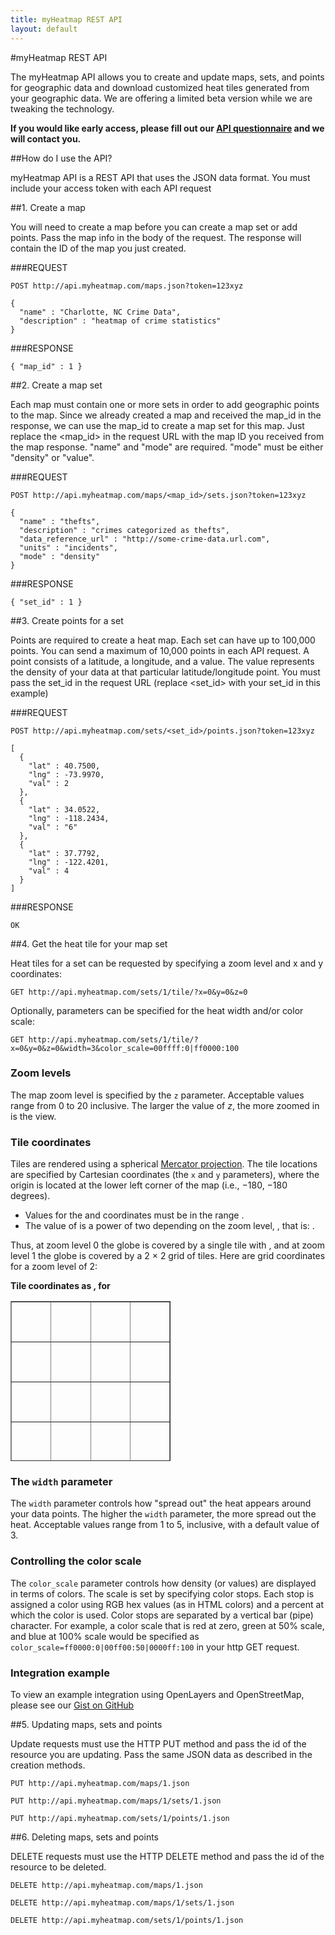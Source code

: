 ```yaml
---
title: myHeatmap REST API
layout: default
---
```

#myHeatmap REST API

The myHeatmap API allows you to create and update maps, sets, and points for geographic data and download customized heat tiles generated from your geographic data.  We are offering a limited beta version while we are tweaking the technology.

**If you would like early access, please fill out our <a href='https://docs.google.com/spreadsheet/viewform?formkey=dEtBS0VKM0tYeW5pemM3cUVDQlM2VEE6MA'>API questionnaire</a> and we will contact you.**

##How do I use the API?

myHeatmap API is a REST API that uses the JSON data format.  You must include your access token with each API request

##1. Create a map

You will need to create a map before you can create a map set or add points.  Pass the map info in the body of the request.  The response will contain the ID of the map you just created.

###REQUEST

    POST http://api.myheatmap.com/maps.json?token=123xyz

    { 
      "name" : "Charlotte, NC Crime Data", 
      "description" : "heatmap of crime statistics" 
    }

###RESPONSE

    { "map_id" : 1 }


##2. Create a map set

Each map must contain one or more sets in order to add geographic points to the map.  Since we already created a map and received the map\_id in the response, we can use the map\_id to create a map set for this map.  Just replace the &lt;map_id&gt; in the request URL with the map ID you received from the map response.  "name" and "mode" are required.  "mode" must be either "density" or "value".

###REQUEST

    POST http://api.myheatmap.com/maps/<map_id>/sets.json?token=123xyz

    { 
      "name" : "thefts", 
      "description" : "crimes categorized as thefts", 
      "data_reference_url" : "http://some-crime-data.url.com", 
      "units" : "incidents", 
      "mode" : "density" 
    }

###RESPONSE

    { "set_id" : 1 }

##3. Create points for a set

Points are required to create a heat map.  Each set can have up to 100,000 points.  You can send a maximum of 10,000 points in each API request.  A point consists of a latitude, a longitude, and a value.  The value represents the density of your data at that particular latitude/longitude point.  You must pass the set\_id in the request URL (replace &lt;set\_id&gt; with your set\_id in this example)


###REQUEST

    POST http://api.myheatmap.com/sets/<set_id>/points.json?token=123xyz

    [
      {
        "lat" : 40.7500,
        "lng" : -73.9970,
        "val" : 2
      },
      {
        "lat" : 34.0522,
        "lng" : -118.2434,
        "val" : "6"
      },
      {
        "lat" : 37.7792,
        "lng" : -122.4201,
        "val" : 4
      }
    ]

###RESPONSE

    OK

##4. Get the heat tile for your map set

Heat tiles for a set can be requested by specifying a zoom level and x and y coordinates:

    GET http://api.myheatmap.com/sets/1/tile/?x=0&y=0&z=0

Optionally, parameters can be specified for the heat width and/or color scale:

    GET http://api.myheatmap.com/sets/1/tile/?x=0&y=0&z=0&width=3&color_scale=00ffff:0|ff0000:100

### Zoom levels

The map zoom level is specified by the `z` parameter. Acceptable values range from 0 to 20 inclusive. The larger the value of *z*, the more zoomed in is the view.

### Tile coordinates

Tiles are rendered using a spherical [Mercator projection](http://en.wikipedia.org/wiki/Mercator_projection). The tile locations are specified by Cartesian coordinates (the `x` and `y` parameters), where the origin is located at the lower left corner of the map (i.e., &minus;180, &minus;180 degrees).

* Values for the <script type='math/tex'>x</script> and <script type='math/tex'>y</script> coordinates must be in the range <script type='math/tex'>\left[ 0, n \right)</script>. 
* The value of <script type='math/tex'>n</script> is a power of two depending on the zoom level, <script type='math/tex'>z</script>, that is: <script type='math/tex'>n = 2^z</script>.

Thus, at zoom level 0 the globe is covered by a single tile with <script type='math/tex'>x = y = 0</script>, and at zoom level 1 the globe is covered by a 2 &times; 2 grid of tiles. Here are grid coordinates for a zoom level of 2:

**Tile coordinates as <script type='math/tex'>\left( x, y \right)</script>, for <script type='math/tex'> z = 2 </script>**
<table style="text-align:center; width:256px; height:256px; background-image:url('/images/0_0_0.png');" border="1" cellpadding="0" cellspacing="0">
<tbody>
<tr>
  <td height="64" width="64"><script type='math/tex'> \left( 0, 3 \right) </script></td>
  <td height="64" width="64"><script type='math/tex'> \left( 1, 3 \right) </script></td>
  <td height="64" width="64"><script type='math/tex'> \left( 2, 3 \right) </script></td>
  <td height="64" width="64"><script type='math/tex'> \left( 3, 3 \right) </script></td>
</tr>
<tr>
  <td height="64" width="64"><script type='math/tex'> \left( 0, 2 \right) </script></td>
  <td height="64" width="64"><script type='math/tex'> \left( 1, 2 \right) </script></td>
  <td height="64" width="64"><script type='math/tex'> \left( 2, 2 \right) </script></td>
  <td height="64" width="64"><script type='math/tex'> \left( 3, 2 \right) </script></td>
</tr>
<tr>
  <td height="64" width="64"><script type='math/tex'> \left( 0, 1 \right) </script></td>
  <td height="64" width="64"><script type='math/tex'> \left( 1, 1 \right) </script></td>
  <td height="64" width="64"><script type='math/tex'> \left( 2, 1 \right) </script></td>
  <td height="64" width="64"><script type='math/tex'> \left( 3, 1 \right) </script></td>
</tr>
<tr>
  <td height="64" width="64"><script type='math/tex'> \left( 0, 0 \right) </script></td>
  <td height="64" width="64"><script type='math/tex'> \left( 1, 0 \right) </script></td>
  <td height="64" width="64"><script type='math/tex'> \left( 2, 0 \right) </script></td>
  <td height="64" width="64"><script type='math/tex'> \left( 3, 0 \right) </script></td>
</tr>
</tbody>
</table>

### The `width` parameter

The `width` parameter controls how "spread out" the heat appears around your data points. The higher the `width` parameter, the more spread out the heat. Acceptable values range from 1 to 5, inclusive, with a default value of 3.

### Controlling the color scale

The `color_scale` parameter controls how density (or values) are displayed in terms of colors. The scale is set by specifying color stops. Each stop is assigned a color using RGB hex values (as in HTML colors) and a percent at which the color is used. Color stops are separated by a vertical bar (pipe) character. For example, a color scale that is red at zero, green at 50% scale, and blue at 100% scale would be specified as `color_scale=ff0000:0|00ff00:50|0000ff:100` in your http GET request.

### Integration example ###

To view an example integration using OpenLayers and OpenStreetMap, please see our [Gist on GitHub](https://gist.github.com/1427530)

##5. Updating maps, sets and points

Update requests must use the HTTP PUT method and pass the id of the resource you are updating.  Pass the same JSON data as described in the creation methods.

    PUT http://api.myheatmap.com/maps/1.json

    PUT http://api.myheatmap.com/maps/1/sets/1.json

    PUT http://api.myheatmap.com/sets/1/points/1.json


##6. Deleting maps, sets and points

DELETE requests must use the HTTP DELETE method and pass the id of the resource to be deleted.


    DELETE http://api.myheatmap.com/maps/1.json

    DELETE http://api.myheatmap.com/maps/1/sets/1.json

    DELETE http://api.myheatmap.com/sets/1/points/1.json
